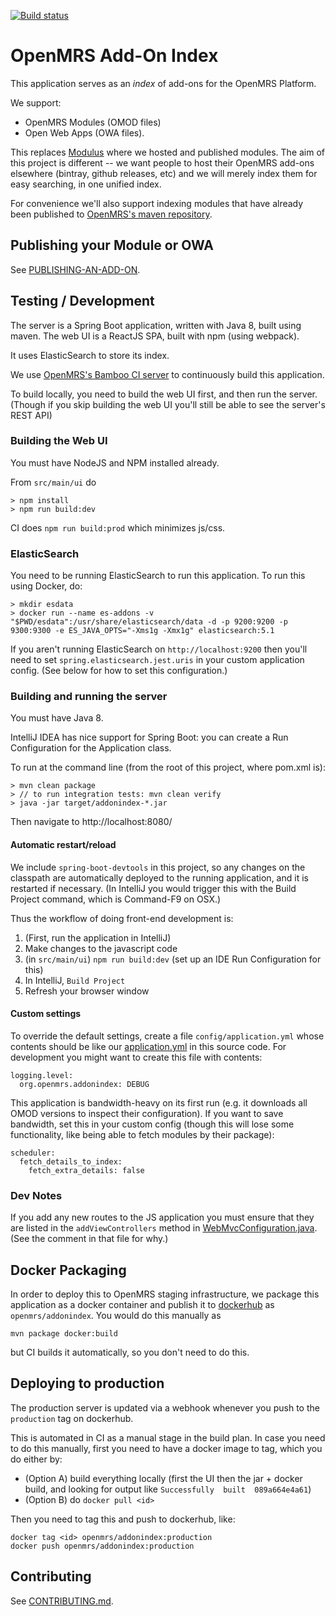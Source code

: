 [![Build status](https://omrs-shields.psbrandt.io/plan/AD/BAOIS)](https://ci.openmrs.org/browse/AD-BAOIS)

# OpenMRS Add-On Index

This application serves as an _index_ of add-ons for the OpenMRS Platform.

We support:

* OpenMRS Modules (OMOD files)
* Open Web Apps (OWA files).
 
This replaces [Modulus](http://github.com/openmrs/openmrs-contrib-modulus) where we hosted and published modules. The 
aim of this project is different -- we want people to host their OpenMRS add-ons elsewhere (bintray, github releases, etc)
and we will merely index them for easy searching, in one unified index.
    
For convenience we'll also support indexing modules that have already been published to [OpenMRS's maven 
repository](http://mavenrepo.openmrs.org/).

## Publishing your Module or OWA

See [PUBLISHING-AN-ADD-ON](PUBLISHING-AN-ADD-ON.md).

## Testing / Development

The server is a Spring Boot application, written with Java 8, built using maven. The web UI is a ReactJS SPA, built 
with npm (using webpack).

It uses ElasticSearch to store its index.

We use [OpenMRS's Bamboo CI server](https://ci.openmrs.org/browse/AD-BAOIS) to continuously build this application.

To build locally, you need to build the web UI first, and then run the server. (Though if you skip building the web UI 
you'll still be able to see the server's REST API)

### Building the Web UI

You must have NodeJS and NPM installed already.

From `src/main/ui` do

    > npm install
    > npm run build:dev
   
CI does `npm run build:prod` which minimizes js/css.

### ElasticSearch

You need to be running ElasticSearch to run this application. To run this using Docker, do:

	> mkdir esdata
    > docker run --name es-addons -v "$PWD/esdata":/usr/share/elasticsearch/data -d -p 9200:9200 -p 9300:9300 -e ES_JAVA_OPTS="-Xms1g -Xmx1g" elasticsearch:5.1

If you aren't running ElasticSearch on `http://localhost:9200` then you'll need to set `spring.elasticsearch.jest.uris` in
 your custom application config. (See below for how to set this configuration.) 

### Building and running the server

You must have Java 8.

IntelliJ IDEA has nice support for Spring Boot: you can create a Run Configuration for the Application class. 

To run at the command line (from the root of this project, where pom.xml is):

    > mvn clean package
    > // to run integration tests: mvn clean verify
    > java -jar target/addonindex-*.jar
    
Then navigate to http://localhost:8080/

#### Automatic restart/reload

We include `spring-boot-devtools` in this project, so any changes on the classpath are automatically deployed to the 
running application, and it is restarted if necessary. (In IntelliJ you would trigger this with the Build Project 
command, which is Command-F9 on OSX.)

Thus the workflow of doing front-end development is:
  
1. (First, run the application in IntelliJ)
1. Make changes to the javascript code
1. (in `src/main/ui`) `npm run build:dev` (set up an IDE Run Configuration for this)
1. In IntelliJ, `Build Project`
1. Refresh your browser window

#### Custom settings

To override the default settings, create a file `config/application.yml` whose contents should be like our
[application.yml](src/main/resources/application.yml) in this source code. For development you might want to create 
this file with contents:

    logging.level:
      org.openmrs.addonindex: DEBUG
      

This application is bandwidth-heavy on its first run (e.g. it downloads all OMOD versions to inspect their configuration).
 If you want to save bandwidth, set this in your custom config (though this will lose some functionality, like being able 
 to fetch modules by their package):
 
    scheduler:
      fetch_details_to_index:
        fetch_extra_details: false
 
 ### Dev Notes
 
 If you add any new routes to the JS application you must ensure that they are listed in the `addViewControllers` method in 
 [WebMvcConfiguration.java](src/main/java/configuration/WebMvcConfiguration.java). (See the comment in that file for why.)
 
## Docker Packaging

In order to deploy this to OpenMRS staging infrastructure, we package this application as a docker container and publish it 
to [dockerhub](https://hub.docker.com/) as `openmrs/addonindex`. You would do this manually as

    mvn package docker:build
    
but CI builds it automatically, so you don't need to do this.

## Deploying to production

The production server is updated via a webhook whenever you push to the `production` tag on dockerhub.

This is automated in CI as a manual stage in the build plan. In case you need to do this manually, first you need to have 
a docker image to tag, which you do either by:

* (Option A) build everything locally (first the UI then the jar + docker build, and looking for output like `Successfully 
built 
089a664e4a61`)
* (Option B) do `docker pull <id>`
    
Then you need to tag this and push to dockerhub, like: 
 
    docker tag <id> openmrs/addonindex:production
    docker push openmrs/addonindex:production


## Contributing

See [CONTRIBUTING.md](CONTRIBUTING.md).

